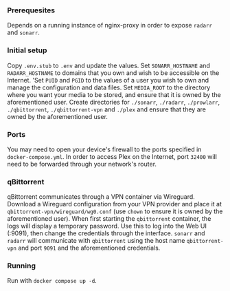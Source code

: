 ### Prerequesites
Depends on a running instance of nginx-proxy in order to expose `radarr` and `sonarr`.

### Initial setup
Copy `.env.stub` to `.env` and update the values. Set `SONARR_HOSTNAME` and `RADARR_HOSTNAME` to domains that you own and wish to be accessible on the Internet. 'Set `PUID` and `PGID` to the values of a user you wish to own and manage the configuration and data files. Set `MEDIA_ROOT` to the directory where you want your media to be stored, and ensure that it is owned by the aforementioned user. Create directories for `./sonarr`, `./radarr`, `./prowlarr`, `./qbittorrent`, `./qbittorrent-vpn` and `./plex` and ensure that they are owned by the aforementioned user. 

### Ports
You may need to open your device's firewall to the ports specified in `docker-compose.yml`. In order to access Plex on the Internet, port `32400` will need to be forwarded through your network's router.

### qBittorrent
qBittorrent communicates through a VPN container via Wireguard. Download a Wireguard configuration from your VPN provider and place it at `qbittorrent-vpn/wireguard/wg0.conf` (use `chown` to ensure it is owned by the aforementioned user). When first starting the `qbittorrent` container, the logs will display a temporary password. Use this to log into the Web UI (<local ip>:9091), then change the credentials through the interface. `sonarr` and `radarr` will communicate with `qbittorrent` using the host name `qbittorrent-vpn` and port `9091` and the aforementioned credentials.

### Running
Run with `docker compose up -d`.
